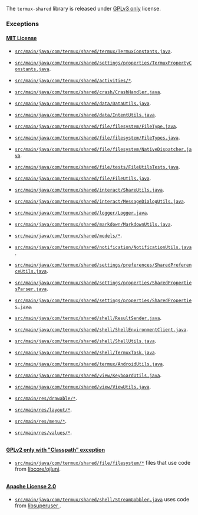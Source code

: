 The `termux-shared` library is released under [GPLv3 only](https://www.gnu.org/licenses/gpl-3.0.html) license.

### Exceptions

#### [MIT License](https://opensource.org/licenses/MIT)

- [`src/main/java/com/termux/shared/termux/TermuxConstants.java`](src/main/java/com/termux/shared/termux/TermuxConstants.java).
- [`src/main/java/com/termux/shared/settings/properties/TermuxPropertyConstants.java`](src/main/java/com/flomobility/shared/settings/properties/TermuxPropertyConstants.java).

- [`src/main/java/com/termux/shared/activities/*`](src/main/java/com/termux/shared/activities).

- [`src/main/java/com/termux/shared/crash/CrashHandler.java`](src/main/java/com/flomobility/shared/crash/CrashHandler.java).

- [`src/main/java/com/termux/shared/data/DataUtils.java`](src/main/java/com/termux/shared/data/DataUtils.java).
- [`src/main/java/com/termux/shared/data/IntentUtils.java`](src/main/java/com/termux/shared/data/IntentUtils.java).

- [`src/main/java/com/termux/shared/file/filesystem/FileType.java`](src/main/java/com/termux/shared/file/filesystem/FileType.java).
- [`src/main/java/com/termux/shared/file/filesystem/FileTypes.java`](src/main/java/com/termux/shared/file/filesystem/FileTypes.java).
- [`src/main/java/com/termux/shared/file/filesystem/NativeDispatcher.java`](src/main/java/com/termux/shared/file/filesystem/NativeDispatcher.java).
- [`src/main/java/com/termux/shared/file/tests/FileUtilsTests.java`](src/main/java/com/termux/shared/file/tests/FileUtilsTests.java).
- [`src/main/java/com/termux/shared/file/FileUtils.java`](src/main/java/com/termux/shared/file/FileUtils.java).

- [`src/main/java/com/termux/shared/interact/ShareUtils.java`](src/main/java/com/flomobility/shared/interact/ShareUtils.java).
- [`src/main/java/com/termux/shared/interact/MessageDialogUtils.java`](src/main/java/com/termux/shared/interact/MessageDialogUtils.java).

- [`src/main/java/com/termux/shared/logger/Logger.java`](src/main/java/com/termux/shared/logger/Logger.java).

- [`src/main/java/com/termux/shared/markdown/MarkdownUtils.java`](src/main/java/com/termux/shared/markdown/MarkdownUtils.java).

- [`src/main/java/com/termux/shared/models/*`](src/main/java/com/termux/shared/models).

- [`src/main/java/com/termux/shared/notification/NotificationUtils.java`](src/main/java/com/termux/shared/notification/NotificationUtils.java).

- [`src/main/java/com/termux/shared/settings/preferences/SharedPreferenceUtils.java`](src/main/java/com/flomobility/shared/settings/preferences/SharedPreferenceUtils.java).

- [`src/main/java/com/termux/shared/settings/properties/SharedPropertiesParser.java`](src/main/java/com/termux/shared/settings/properties/SharedPropertiesParser.java).
- [`src/main/java/com/termux/shared/settings/properties/SharedProperties.java`](src/main/java/com/termux/shared/settings/properties/SharedProperties.java).

- [`src/main/java/com/termux/shared/shell/ResultSender.java`](src/main/java/com/termux/shared/shell/ResultSender.java).
- [`src/main/java/com/termux/shared/shell/ShellEnvironmentClient.java`](src/main/java/com/termux/shared/shell/ShellEnvironmentClient.java).
- [`src/main/java/com/termux/shared/shell/ShellUtils.java`](src/main/java/com/termux/shared/shell/ShellUtils.java).
- [`src/main/java/com/termux/shared/shell/TermuxTask.java`](src/main/java/com/termux/shared/shell/TermuxTask.java).

- [`src/main/java/com/termux/shared/termux/AndroidUtils.java`](src/main/java/com/termux/shared/termux/AndroidUtils.java).

- [`src/main/java/com/termux/shared/view/KeyboardUtils.java`](src/main/java/com/termux/shared/view/KeyboardUtils.java).
- [`src/main/java/com/termux/shared/view/ViewUtils.java`](src/main/java/com/termux/shared/view/ViewUtils.java).

- [`src/main/res/drawable/*`](src/main/res/drawable).
- [`src/main/res/layout/*`](src/main/res/layout).
- [`src/main/res/menu/*`](src/main/res/menu).
- [`src/main/res/values/*`](src/main/res/values).
##


#### [GPLv2 only with "Classpath" exception](https://openjdk.java.net/legal/gplv2+ce.html)

- [`src/main/java/com/termux/shared/file/filesystem/*`](src/main/java/com/termux/shared/file/filesystem) files that use code from [libcore/ojluni](https://cs.android.com/android/platform/superproject/+/android-11.0.0_r3:libcore/ojluni/).
##


#### [Apache License 2.0](https://www.apache.org/licenses/LICENSE-2.0)

- [`src/main/java/com/termux/shared/shell/StreamGobbler.java`](src/main/java/com/termux/shared/shell/StreamGobbler.java) uses code from [libsuperuser ](https://github.com/Chainfire/libsuperuser).
##
